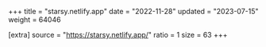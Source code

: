 +++
title = "starsy.netlify.app"
date = "2022-11-28"
updated = "2023-07-15"
weight = 64046

[extra]
source = "https://starsy.netlify.app/"
ratio = 1
size = 63
+++
